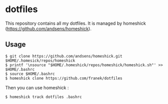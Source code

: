 dotfiles
========

This repository contains all my dotfiles. It is managed by homeshick (https://github.com/andsens/homeshick).

Usage
-----

```
$ git clone https://github.com/andsens/homeshick.git $HOME/.homesick/repos/homeshick
$ printf '\nsource "$HOME/.homeshick/repos/homeshick/homeshick.sh"' >> $HOME/.bashrc
$ source $HOME/.bashrc
$ homeshick clone https://github.com/franek/dotfiles
```

Then you can use homeshick : 

```
$ homeshick track dotfiles .bashrc
```
